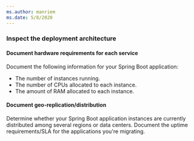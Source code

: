 ```yaml
---
ms.author: manriem
ms.date: 5/8/2020
---
```


### Inspect the deployment architecture

#### Document hardware requirements for each service

Document the following information for your Spring Boot application:

* The number of instances running.
* The number of CPUs allocated to each instance.
* The amount of RAM allocated to each instance.

#### Document geo-replication/distribution

Determine whether your Spring Boot application instances are currently distributed among several regions or data centers. Document the uptime requirements/SLA for the applications you're migrating.
